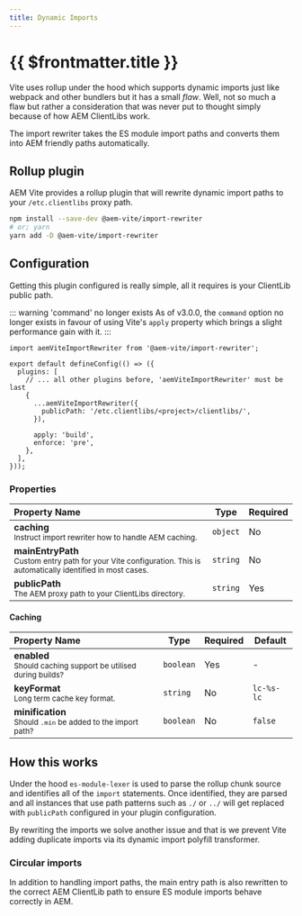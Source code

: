 ```yaml
---
title: Dynamic Imports
---
```


# {{ $frontmatter.title }}

Vite uses rollup under the hood which supports dynamic imports just like webpack and other bundlers but it has a small _flaw_. Well, not so much a flaw but rather a consideration that was never put to thought simply because of how AEM ClientLibs work.

The import rewriter takes the ES module import paths and converts them into AEM friendly paths automatically.

## Rollup plugin

AEM Vite provides a rollup plugin that will rewrite dynamic import paths to your `/etc.clientlibs` proxy path.

```bash
npm install --save-dev @aem-vite/import-rewriter
# or; yarn
yarn add -D @aem-vite/import-rewriter
```

## Configuration

Getting this plugin configured is really simple, all it requires is your ClientLib public path.

::: warning 'command' no longer exists
As of v3.0.0, the `command` option no longer exists in favour of using Vite's `apply` property which brings a slight performance gain with it.
:::

```js{1,6-13}
import aemViteImportRewriter from '@aem-vite/import-rewriter';

export default defineConfig(() => ({
  plugins: [
    // ... all other plugins before, 'aemViteImportRewriter' must be last
    {
      ...aemViteImportRewriter({
        publicPath: '/etc.clientlibs/<project>/clientlibs/',
      }),

      apply: 'build',
      enforce: 'pre',
    },
  ],
}));
```

### Properties

| Property Name                                                                                                                      | Type     | Required |
| :--------------------------------------------------------------------------------------------------------------------------------- | -------- | -------- |
| **caching**<br><small>Instruct import rewriter how to handle AEM caching.</small>                                                  | `object` | No       |
| **mainEntryPath**<br><small>Custom entry path for your Vite configuration. This is automatically identified in most cases.</small> | `string` | No       |
| **publicPath**<br><small>The AEM proxy path to your ClientLibs directory.</small>                                                  | `string` | Yes      |

#### Caching

| Property Name                                                                   | Type      | Required | Default    |
| :------------------------------------------------------------------------------ | --------- | -------- | ---------- |
| **enabled**<br><small>Should caching support be utilised during builds?</small> | `boolean` | Yes      | -          |
| **keyFormat**<br><small>Long term cache key format.</small>                     | `string`  | No       | `lc-%s-lc` |
| **minification**<br><small>Should `.min` be added to the import path?</small>   | `boolean` | No       | `false`    |

## How this works

Under the hood `es-module-lexer` is used to parse the rollup chunk source and identifies all of the `import` statements. Once identified, they are parsed and all instances that use path patterns such as `./` or `../` will get replaced with `publicPath` configured in your plugin configuration.

By rewriting the imports we solve another issue and that is we prevent Vite adding duplicate imports via its dynamic import polyfill transformer.

### Circular imports

In addition to handling import paths, the main entry path is also rewritten to the correct AEM ClientLib path to ensure ES module imports behave correctly in AEM.
